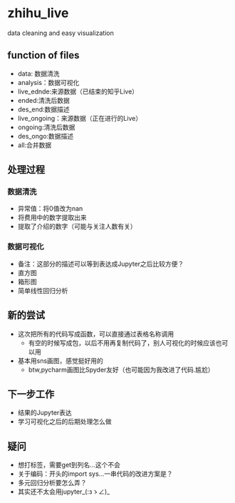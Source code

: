 # zhihu_live
data cleaning and easy visualization

## function of files
- data: 数据清洗
- analysis：数据可视化
- live_ednde:来源数据（已结束的知乎Live）
- ended:清洗后数据
- des_end:数据描述
- live_ongoing：来源数据（正在进行的Live）
- ongoing:清洗后数据
- des_ongo:数据描述
- all:合并数据
## 处理过程
### 数据清洗
- 异常值：将0值改为nan
- 将费用中的数字提取出来
- 提取了介绍的数字（可能与关注人数有关）

### 数据可视化
- 备注：这部分的描述可以等到表达成Jupyter之后比较方便？
- 直方图
- 箱形图
- 简单线性回归分析
 
## 新的尝试
- 这次把所有的代码写成函数，可以直接通过表格名称调用
    
    - 有空的时候写成包，以后不用再复制代码了，别人可视化的时候应该也可以用
- 基本用sns画图，感觉挺好用的
    
    - btw,pycharm画图比Spyder友好（也可能因为我改进了代码.尴尬）

## 下一步工作
- 结果的Jupyter表达
- 学习可视化之后的后期处理怎么做

## 疑问
- 想打标签，需要get到列名…这个不会
- 关于编码：开头的import sys...一串代码的改进方案是？
- 多元回归分析要怎么弄？
- 其实还不太会用jupyter_(:зゝ∠)_
